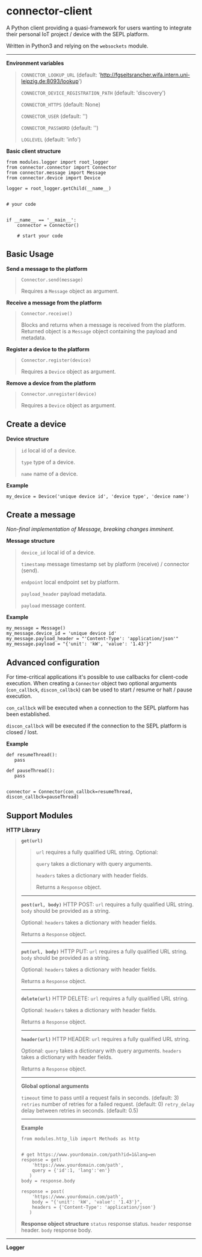 connector-client
================

A Python client providing a quasi-framework for users wanting to integrate their personal IoT project / device with the SEPL platform.

Written in Python3 and relying on the `websockets` module.

----------

**Environment variables**
> 
> `CONNECTOR_LOOKUP_URL` (default:
> 'http://fgseitsrancher.wifa.intern.uni-leipzig.de:8093/lookup')
> 
> `CONNECTOR_DEVICE_REGISTRATION_PATH` (default: 'discovery')
> 
> `CONNECTOR_HTTPS` (default: None)
> 
> `CONNECTOR_USER` (default: '')
> 
> `CONNECTOR_PASSWORD` (default: '')
> 
> `LOGLEVEL` (default: 'info')


**Basic client structure**

    from modules.logger import root_logger
    from connector.connector import Connector
    from connector.message import Message
    from connector.device import Device
    
    logger = root_logger.getChild(__name__)
    
    
    # your code


    if __name__ == '__main__':
        connector = Connector()
        
        # start your code


Basic Usage
-----------

**Send a message to the platform**
> 
>     Connector.send(message) 
> 
> Requires a `Message` object as argument.
> 

**Receive a message from the platform**
> 
>     Connector.receive()
> 
> Blocks and returns when a message is received from the platform.
> Returned object is a `Message` object containing the payload and
> metadata.
> 

**Register a device to the platform**
> 
>     Connector.register(device)
> 
> Requires a `Device` object as argument.
> 

 **Remove a device from the platform**
> 
>     Connector.unregister(device)
> 
> Requires a `Device` object as argument.


Create a device
-----------------

**Device structure**

> `id` local id of a device.
> 
> `type` type of a device.
> 
> `name` name of a device.

**Example**

    my_device = Device('unique device id', 'device type', 'device name')


Create a message
----------------
*Non-final implementation of Message, breaking changes imminent.*

**Message structure**

> `device_id` local id of a device.
> 
> `timestamp` message timestamp set by platform (receive) / connector (send).
> 
> `endpoint` local endpoint set by platform.
> 
> `payload_header` payload metadata.
> 
> `payload` message content.

**Example**

    my_message = Message()
    my_message.device_id = 'unique device id'
    my_message.payload_header = "'Content-Type': 'application/json'"
    my_message.payload = "{'unit': 'kW', 'value': '1.43'}"


Advanced configuration
----------------------

For time-critical applications it's possible to use callbacks for client-code execution. When creating a `Connector` object two optional arguments (`con_callbck`, `discon_callbck`) can be used to start / resume or halt / pause execution.

`con_callbck` will be executed when a connection to the SEPL platform has been established.

`discon_callbck` will be executed if the connection to the SEPL platform is closed / lost.

**Example**

    def resumeThread():
       pass
    
    def pauseThread():
       pass
       
       
    connector = Connector(con_callbck=resumeThread, discon_callbck=pauseThread)


Support Modules
-----------------

**HTTP Library**

> **`get(url)`** 
> 
> >`url` requires a fully qualified URL string.   Optional:
> >
> >`query` takes a dictionary with query arguments.
> >
> >`headers` takes a dictionary with header fields.
> >
> >Returns a `Response` object.
> 
> ----------
> 
> **`post(url, body)`**
> HTTP POST: 
> `url` requires a fully qualified URL string. 
> `body` should be provided as a string.
>  
> Optional:
> `headers` takes a dictionary with header fields.
> 
> Returns a `Response` object.
> 
> ----------
> 
> **`put(url, body)`**
> HTTP PUT: 
> `url` requires a fully qualified URL string. 
> `body` should be provided as a string.
>  
> Optional:
> `headers` takes a dictionary with header fields.
> 
> Returns a `Response` object.
> 
> ----------
> 
> **`delete(url)`**
> HTTP DELETE:
> `url` requires a fully qualified URL string. 
> 
> Optional:
> `headers` takes a dictionary with header fields.
> 
> Returns a `Response` object.
> 
> ----------
> 
> **`header(url)`**
> HTTP HEADER:
> `url` requires a fully qualified URL string.
>  
> Optional:
> `query` takes a dictionary with query arguments.
> `headers` takes a dictionary with header fields.
> 
> Returns a `Response` object.
> 
> ----------
> 
> **Global optional arguments**
> 
> `timeout` time to pass until a request fails in seconds. (default: 3)
> `retries` number of retries for a failed request. (default: 0)
> `retry_delay` delay between retries in seconds. (default: 0.5) 
> 
> ----------
> 
> **Example**
>         
>     from modules.http_lib import Methods as http
>     
>     
>     # get https://www.yourdomain.com/path?id=1&lang=en
>     response = get(
>         'https://www.yourdomain.com/path',
>         query = {'id':1, 'lang':'en'}
>        )
>     body = response.body   
>     
>     response = post(
>         'https://www.yourdomain.com/path',
>         body = "{'unit': 'kW', 'value': '1.43'}",
>         headers = {'Content-Type': 'application/json'}
>        )
> 
> **Response object structure**
> `status` response status.
> `header` response header.
> `body` response body.

----------


**Logger**



